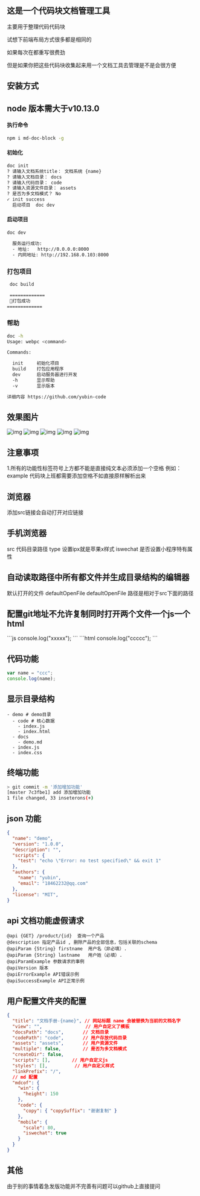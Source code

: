 ## 这是一个代码块文档管理工具
主要用于整理代码代码块

试想下前端布局方式很多都是相同的

如果每次在都重写很费劲

但是如果你把这些代码块收集起来用一个文档工具去管理是不是会很方便
## 安装方式
## node 版本需大于v10.13.0

#### 执行命令
```bash
npm i md-doc-block -g
```

#### 初始化
```bash
doc init
? 请输入文档系统title： 文档系统 {name}
? 请输入文档目录： docs
? 请输入代码目录： code
? 请输入资源文件目录： assets
? 是否为多文档模式？ No
✓ init success
  启动项目  doc dev
```
#### 启动项目
```bash
doc dev

  服务运行成功:
  - 地址:   http://0.0.0.0:8000
  - 内网地址: http://192.168.0.103:8000
```

### 打包项目
```bash
 doc build

 =============
 🐤打包成功
=============
```

### 帮助
```bash
doc -h
Usage: webpc <command>

Commands:

  init     初始化项目
  build    打包应用程序
  dev      启动服务器进行开发
  -h       显示帮助
  -v       显示版本

详细内容 https://github.com/yubin-code
```

## 效果图片
![img](./img/api.jpg)
![img](./img/bash.jpg)
![img](./img/code.jpg)
![img](./img/liu.jpg)
![img](./img/mobile.jpg)


## 注意事项
1.所有的功能性标签符号上方都不能是直接纯文本必须添加一个空格
例如：example 代码块上班都需要添加空格不如直接原样解析出来


## 浏览器
添加src链接会自动打开对应链接
<browser src="./index/"/>

## 手机浏览器
src 代码目录路径
type 设置ipx就是苹果x样式
iswechat 是否设置小程序特有属性

<mobile src="/index/" type="ipx" iswechat="true"/>

## 自动读取路径中所有都文件并生成目录结构的编辑器
默认打开的文件 defaultOpenFile
defaultOpenFile 路径是相对于src下面的路径

<editor src="/admin" defaultOpenFile="index.html, index.css"/>

## 配置git地址不允许复制同时打开两个文件一个js一个html
<editor  copy="false" github="xxx">
```js
console.log("xxxxx");
```
```html
console.log("ccccc");
```
</editor>


## 代码功能
```javascript
var name = "ccc";
console.log(name);
```


## 显示目录结构
```dir
- demo # demo目录
  - code # 核心数据
    - index.js
    - index.html
  - docs
    - demo.md
  - index.js
  - index.css
```

## 终端功能
```bash
> git commit -m '添加增加功能'
[master 7c3fbe1] add 添加增加功能
1 file changed, 33 inseterons(+)
```

## json 功能
```json
{
  "name": "demo",
  "version": "1.0.0",
  "description": "",
  "scripts": {
    "test": "echo \"Error: no test specified\" && exit 1"
  },
  "authors": {
    "name": "yubin",
    "email": "18462232@qq.com"
  },
  "license": "MIT",
}
```

## api 文档功能虚假请求
```api
@api {GET} /product/{id}  查询一个产品
@description 指定产品id , 删除产品的全部信息，包括关联的schema
@apiParam {String} firstname  用户名（非必填）.
@apiParam {String} lastname   用户姓（必填）.
@apiParamExample 参数请求的事例
@apiVersion 版本
@apiErrorExample API错误示例
@apiSuccessExample API正常示例
```


## 用户配置文件夹的配置
```json
{
  "title": "文档手册-{name}", // 网站标题 name 会被替换为当前的文档名字
  "view": "",                // 用户自定义了模板
  "docsPath": "docs",       // 文档目录
  "codePath": "code",       // 用户存放代码目录
  "assets": "assets",       // 用户资源文件
  "multiple": false,        // 是否为多文档模式
  "createDir": false,
  "scripts": [],        // 用户自定义js
  "styles": [],          // 用户自定义样式
  "linkPrefix": "/",
  // md 配置
  "mdcof": {
    "win": {
      "height": 150
    },
    "code": {
      "copy": { "copySuffix": "谢谢复制" }
    },
    "mobile": {
      "scale": 80,
      "iswechat": true
    }
  }
}
```


## 其他

由于别的事情着急发版功能并不完善有问题可以github上直接提问